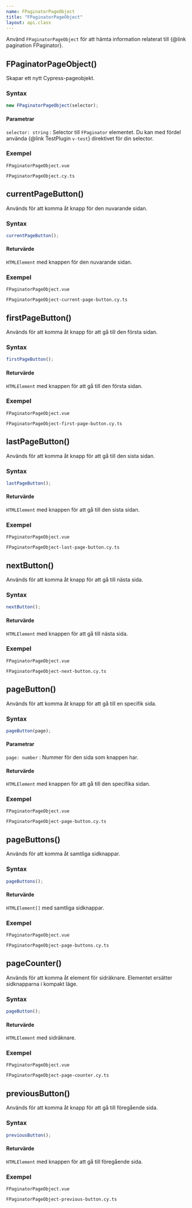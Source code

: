 ```yaml
---
name: FPaginatorPageObject
title: "FPaginatorPageObject"
layout: api.class
---
```


Använd `FPaginatorPageObject` för att hämta information relaterat till {@link pagination FPaginator}.

## FPaginatorPageObject()

Skapar ett nytt Cypress-pageobjekt.

### Syntax

```ts nocompile nolint
new FPaginatorPageObject(selector);
```

#### Parametrar

`selector: string`
: Selector till `FPaginator` elementet. Du kan med fördel använda {@link TestPlugin `v-test`} direktivet för din selector.

### Exempel

```import static
FPaginatorPageObject.vue
```

```import static
FPaginatorPageObject.cy.ts
```

## currentPageButton()

Används för att komma åt knapp för den nuvarande sidan.

### Syntax

```ts nocompile
currentPageButton();
```

#### Returvärde

`HTMLElement` med knappen för den nuvarande sidan.

### Exempel

```import static
FPaginatorPageObject.vue
```

```import static
FPaginatorPageObject-current-page-button.cy.ts
```

## firstPageButton()

Används för att komma åt knapp för att gå till den första sidan.

### Syntax

```ts nocompile
firstPageButton();
```

#### Returvärde

`HTMLElement` med knappen för att gå till den första sidan.

### Exempel

```import static
FPaginatorPageObject.vue
```

```import static
FPaginatorPageObject-first-page-button.cy.ts
```

## lastPageButton()

Används för att komma åt knapp för att gå till den sista sidan.

### Syntax

```ts nocompile
lastPageButton();
```

#### Returvärde

`HTMLElement` med knappen för att gå till den sista sidan.

### Exempel

```import static
FPaginatorPageObject.vue
```

```import static
FPaginatorPageObject-last-page-button.cy.ts
```

## nextButton()

Används för att komma åt knapp för att gå till nästa sida.

### Syntax

```ts nocompile
nextButton();
```

#### Returvärde

`HTMLElement` med knappen för att gå till nästa sida.

### Exempel

```import static
FPaginatorPageObject.vue
```

```import static
FPaginatorPageObject-next-button.cy.ts
```

## pageButton()

Används för att komma åt knapp för att gå till en specifik sida.

### Syntax

```ts nocompile
pageButton(page);
```

#### Parametrar

`page: number`
: Nummer för den sida som knappen har.

#### Returvärde

`HTMLElement` med knappen för att gå till den specifika sidan.

### Exempel

```import static
FPaginatorPageObject.vue
```

```import static
FPaginatorPageObject-page-button.cy.ts
```

## pageButtons()

Används för att komma åt samtliga sidknappar.

### Syntax

```ts nocompile
pageButtons();
```

#### Returvärde

`HTMLElement[]` med samtliga sidknappar.

### Exempel

```import static
FPaginatorPageObject.vue
```

```import static
FPaginatorPageObject-page-buttons.cy.ts
```

## pageCounter()

Används för att komma åt element för sidräknare.
Elementet ersätter sidknapparna i kompakt läge.

### Syntax

```ts nocompile
pageButton();
```

#### Returvärde

`HTMLElement` med sidräknare.

### Exempel

```import static
FPaginatorPageObject.vue
```

```import static
FPaginatorPageObject-page-counter.cy.ts
```

## previousButton()

Används för att komma åt knapp för att gå till föregående sida.

### Syntax

```ts nocompile
previousButton();
```

#### Returvärde

`HTMLElement` med knappen för att gå till föregående sida.

### Exempel

```import static
FPaginatorPageObject.vue
```

```import static
FPaginatorPageObject-previous-button.cy.ts
```
